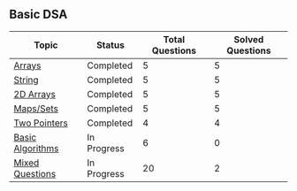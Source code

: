 ## Basic DSA

| Topic        | Status      | Total Questions | Solved Questions |
|-------------|---------------| -----------------------|-----------------------|
|  [Arrays](https://github.com/friskycodeur/DSA_251/tree/master/Arrays)                         | Completed     | 5 | 5 |
| [String](https://github.com/friskycodeur/DSA_251/tree/master/String)                          | Completed     | 5 | 5 |
| [2D Arrays](https://github.com/friskycodeur/DSA_251/tree/master/2d%20Arrays)                 | Completed     | 5 | 5 |
| [Maps/Sets](https://github.com/friskycodeur/DSA_251/tree/master/Maps_Set)                     | Completed     | 5 | 5 |
| [Two Pointers](https://github.com/friskycodeur/DSA_251/tree/master/Two_Pointers)              | Completed     | 4 | 4 |
| [Basic Algorithms](https://github.com/friskycodeur/DSA_251/tree/master/Basic_Algorithms)      | In Progress   | 6 | 0 |
| [Mixed Questions](https://github.com/friskycodeur/DSA_251/tree/master/Mixed%20Questions)      | In Progress   | 20 | 2 |
